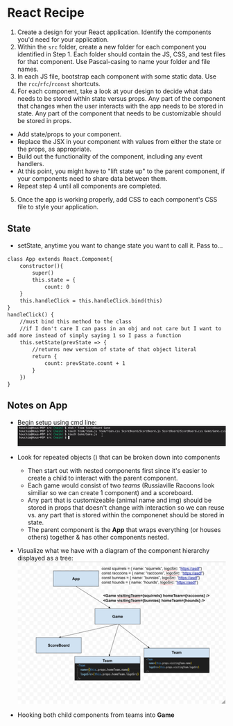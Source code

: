 # React Recipe

1. Create a design for your React application. Identify the components you'd need for your application.
2. Within the `src` folder, create a new folder for each component you identified in Step 1. Each folder should contain the JS, CSS, and test files for that component. Use Pascal-casing to name your folder and file names.
3. In each JS file, bootstrap each component with some static data. Use the `rcc`/`rfc`/`rconst` shortcuts.
4. For each component, take a look at your design to decide what data needs to be stored within state versus props. Any part of the component that changes when the user interacts with the app needs to be stored in state. Any part of the component that needs to be customizable should be stored in props.

- Add state/props to your component.
- Replace the JSX in your component with values from either the state or the props, as appropriate.
- Build out the functionality of the component, including any event handlers.
- At this point, you might have to "lift state up" to the parent component, if your components need to share data between them.
- Repeat step 4 until all components are completed.

5. Once the app is working properly, add CSS to each component's CSS file to style your application.

## State

- setState, anytime you want to change state you want to call it. Pass to...

```
class App extends React.Component{
    constructor(){
        super()
        this.state = {
            count: 0
    }
    this.handleClick = this.handleClick.bind(this)
}
handleClick() {
    //must bind this method to the class
    //if I don't care I can pass in an obj and not care but I want to add more instead of simply saying 1 so I pass a function
    this.setState(prevState => {
        //returns new version of state of that object literal
        return {
            count: prevState.count + 1
        }
    })
}
```

## Notes on App

- Begin setup using cmd line:
  ![Simple setup](img/simple-setup.png)

- Look for repeated objects () that can be broken down into components

  - Then start out with nested components first since it's easier to create a child to interact with the parent component.
  - Each game would consist of two _teams_ (Russiaville Racoons look similiar so we can create 1 component) and a scoreboard.
  - Any part that is customizeable (animal name and img) should be stored in props that doesn't change with interaction so we can reuse vs. any part that is stored within the componenet should be stored in state.
  - The parent component is the **App** that wraps everything (or houses others) together & has other components nested.

- Visualize what we have with a diagram of the component hierarchy displayed as a tree:
  ![component setup](img/component-hierarchy.png)
- Hooking both child components from teams into **Game**
